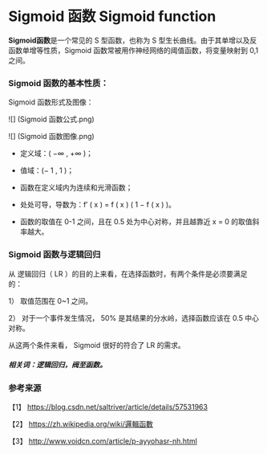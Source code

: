 # Sigmoid 函数 Sigmoid function

**Sigmoid函数**是一个常见的 S 型函数，也称为 S 型生长曲线。由于其单增以及反函数单增等性质，Sigmoid 函数常被用作神经网络的阈值函数，将变量映射到 0,1 之间。

### Sigmoid 函数的基本性质：

Sigmoid 函数形式及图像：

![] (Sigmoid 函数公式.png)

![] (Sigmoid 函数图像.png)

- 定义域：( −∞ , +∞ )；

- 值域：(− 1 , 1 )；

- 函数在定义域内为连续和光滑函数；

- 处处可导，导数为：f′ ( x ) = f ( x ) ( 1 − f ( x ) )。

- 函数的取值在 0-1 之间，且在 0.5 处为中心对称，并且越靠近 x = 0 的取值斜率越大。

### Sigmoid 函数与逻辑回归

从 逻辑回归（ LR ）的目的上来看，在选择函数时，有两个条件是必须要满足的： 

1） 取值范围在 0~1 之间。 

2） 对于一个事件发生情况， 50% 是其结果的分水岭，选择函数应该在 0.5 中心对称。

从这两个条件来看， Sigmoid 很好的符合了 LR 的需求。

##### 相关词：逻辑回归，阀至函数。

### 参考来源

【1】  https://blog.csdn.net/saltriver/article/details/57531963

【2】  https://zh.wikipedia.org/wiki/邏輯函數

【3】  http://www.voidcn.com/article/p-ayyohasr-nh.html